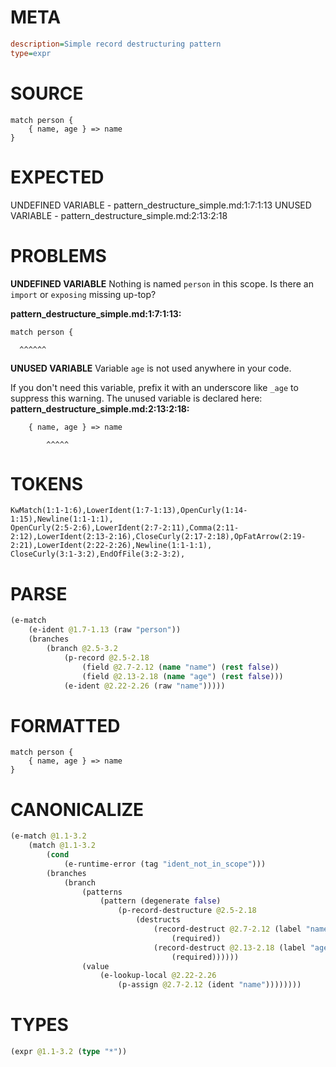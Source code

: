# META
~~~ini
description=Simple record destructuring pattern
type=expr
~~~
# SOURCE
~~~roc
match person {
    { name, age } => name
}
~~~
# EXPECTED
UNDEFINED VARIABLE - pattern_destructure_simple.md:1:7:1:13
UNUSED VARIABLE - pattern_destructure_simple.md:2:13:2:18
# PROBLEMS
**UNDEFINED VARIABLE**
Nothing is named `person` in this scope.
Is there an `import` or `exposing` missing up-top?

**pattern_destructure_simple.md:1:7:1:13:**
```roc
match person {
```
      ^^^^^^


**UNUSED VARIABLE**
Variable ``age`` is not used anywhere in your code.

If you don't need this variable, prefix it with an underscore like `_age` to suppress this warning.
The unused variable is declared here:
**pattern_destructure_simple.md:2:13:2:18:**
```roc
    { name, age } => name
```
            ^^^^^


# TOKENS
~~~zig
KwMatch(1:1-1:6),LowerIdent(1:7-1:13),OpenCurly(1:14-1:15),Newline(1:1-1:1),
OpenCurly(2:5-2:6),LowerIdent(2:7-2:11),Comma(2:11-2:12),LowerIdent(2:13-2:16),CloseCurly(2:17-2:18),OpFatArrow(2:19-2:21),LowerIdent(2:22-2:26),Newline(1:1-1:1),
CloseCurly(3:1-3:2),EndOfFile(3:2-3:2),
~~~
# PARSE
~~~clojure
(e-match
	(e-ident @1.7-1.13 (raw "person"))
	(branches
		(branch @2.5-3.2
			(p-record @2.5-2.18
				(field @2.7-2.12 (name "name") (rest false))
				(field @2.13-2.18 (name "age") (rest false)))
			(e-ident @2.22-2.26 (raw "name")))))
~~~
# FORMATTED
~~~roc
match person {
	{ name, age } => name
}
~~~
# CANONICALIZE
~~~clojure
(e-match @1.1-3.2
	(match @1.1-3.2
		(cond
			(e-runtime-error (tag "ident_not_in_scope")))
		(branches
			(branch
				(patterns
					(pattern (degenerate false)
						(p-record-destructure @2.5-2.18
							(destructs
								(record-destruct @2.7-2.12 (label "name") (ident "name")
									(required))
								(record-destruct @2.13-2.18 (label "age") (ident "age")
									(required))))))
				(value
					(e-lookup-local @2.22-2.26
						(p-assign @2.7-2.12 (ident "name"))))))))
~~~
# TYPES
~~~clojure
(expr @1.1-3.2 (type "*"))
~~~
